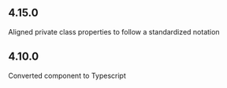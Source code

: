 ## 4.15.0

Aligned private class properties to follow a standardized notation

## 4.10.0

Converted component to Typescript
